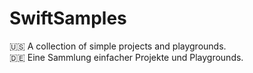 # SwiftSamples

🇺🇸 A collection of simple projects and playgrounds.   
🇩🇪 Eine Sammlung einfacher Projekte und Playgrounds.
